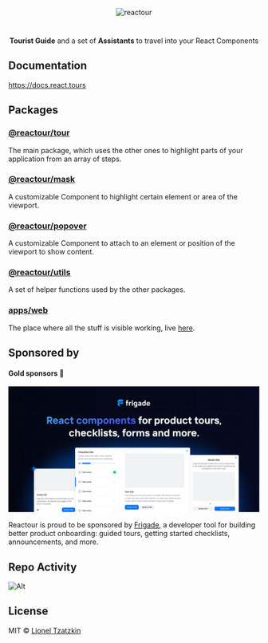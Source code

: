 <p align="center">
  <img alt="reactour" title="reactour" src="https://raw.githubusercontent.com/elrumordelaluz/reactour/main/logo.svg" width="250">
</p>
<p align="center" style="margin-top: 40px">
  <strong>Tourist Guide</strong> and a set of <strong>Assistants</strong> to travel into your React Components
</p>

## Documentation

https://docs.react.tours

## Packages

### [@reactour/tour](https://github.com/elrumordelaluz/reactour/tree/main/packages/tour)

The main package, which uses the other ones to highlight parts of your application from an array of steps.

### [@reactour/mask](https://github.com/elrumordelaluz/reactour/tree/main/packages/mask)

A customizable Component to highlight certain element or area of the viewport.

### [@reactour/popover](https://github.com/elrumordelaluz/reactour/tree/main/packages/popover)

A customizable Component to attach to an element or position of the viewport to show content.

### [@reactour/utils](https://github.com/elrumordelaluz/reactour/tree/main/packages/utils)

A set of helper functions used by the other packages.

### [apps/web](https://github.com/elrumordelaluz/reactour/tree/main/apps/web)

The place where all the stuff is visible working, live [here](https://www.react.tours).

## Sponsored by

#### Gold sponsors 🥇

<p>
  <a href="https://frigade.com/?source=reactour">
    <img alt="Frigade sponsor" title="Frigade sponsor" src="./sponsor-frigade.png" width="600">
  </a>
</p>
<p>
  Reactour is proud to be sponsored by  <a href="https://frigade.com/?source=reactour">Frigade</a>, a developer tool for building better product onboarding: guided tours, getting started checklists, announcements, and more.
</p>

## Repo Activity

![Alt](https://repobeats.axiom.co/api/embed/3f2f3ea11677e9e844286258ca307eeb4327a04e.svg 'Repobeats analytics image')

## License

MIT © [Lionel Tzatzkin](https://elrumordelaluz.com)
